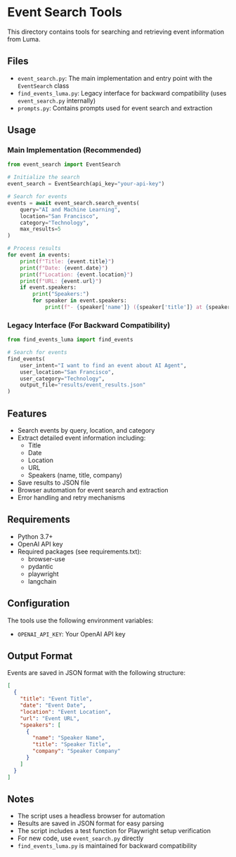 # Event Search Tools

This directory contains tools for searching and retrieving event information from Luma.

## Files

- `event_search.py`: The main implementation and entry point with the `EventSearch` class
- `find_events_luma.py`: Legacy interface for backward compatibility (uses `event_search.py` internally)
- `prompts.py`: Contains prompts used for event search and extraction

## Usage

### Main Implementation (Recommended)

```python
from event_search import EventSearch

# Initialize the search
event_search = EventSearch(api_key="your-api-key")

# Search for events
events = await event_search.search_events(
    query="AI and Machine Learning",
    location="San Francisco",
    category="Technology",
    max_results=5
)

# Process results
for event in events:
    print(f"Title: {event.title}")
    print(f"Date: {event.date}")
    print(f"Location: {event.location}")
    print(f"URL: {event.url}")
    if event.speakers:
        print("Speakers:")
        for speaker in event.speakers:
            print(f"- {speaker['name']} ({speaker['title']} at {speaker['company']})")
```

### Legacy Interface (For Backward Compatibility)

```python
from find_events_luma import find_events

# Search for events
find_events(
    user_intent="I want to find an event about AI Agent",
    user_location="San Francisco",
    user_category="Technology",
    output_file="results/event_results.json"
)
```

## Features

- Search events by query, location, and category
- Extract detailed event information including:
  - Title
  - Date
  - Location
  - URL
  - Speakers (name, title, company)
- Save results to JSON file
- Browser automation for event search and extraction
- Error handling and retry mechanisms

## Requirements

- Python 3.7+
- OpenAI API key
- Required packages (see requirements.txt):
  - browser-use
  - pydantic
  - playwright
  - langchain

## Configuration

The tools use the following environment variables:
- `OPENAI_API_KEY`: Your OpenAI API key

## Output Format

Events are saved in JSON format with the following structure:

```json
[
  {
    "title": "Event Title",
    "date": "Event Date",
    "location": "Event Location",
    "url": "Event URL",
    "speakers": [
      {
        "name": "Speaker Name",
        "title": "Speaker Title",
        "company": "Speaker Company"
      }
    ]
  }
]
```

## Notes

- The script uses a headless browser for automation
- Results are saved in JSON format for easy parsing
- The script includes a test function for Playwright setup verification
- For new code, use `event_search.py` directly
- `find_events_luma.py` is maintained for backward compatibility